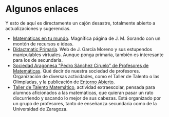 # Algunos enlaces

Y esto de aquí es directamente un cajón desastre, totalmente abierto a actualizaciones y sugerencias.

* [Matemáticas en tu mundo](http://matematicasentumundo.es/). Magnífica página de J. M. Sorando con un montón de recursos e ideas. 
* [Didactmatic Primaria](http://www.didactmaticprimaria.com/). Web de J. García Moreno y sus estupendos manipulables virtuales. Aunque ponga primaria, también es interesante para los de secundaria.
* [Sociedad Aragonesa "Pedro Sánchez Ciruelo" de Profesores de Matemáticas](http://sapmatematicas.blogspot.com.es/). Qué decir de nuestra sociedad de profesores. Organización de diversas actividades, como el Taller de Talento o las Olimpíadas, y la publicación de [Entorno Abierto](http://www.sapm.es/EntornoAbierto/index.htm). 
* [Taller de Talento Matemático](http://www.unizar.es/ttm/), actividad extraescolar, pensada para alumnos aficionados a las matemáticas, que quieran pasar un rato discurriendo y sacando lo mejor de sus cabezas. Está organizado por un grupo de profesores, tanto de enseñanza secundaria como de la Universidad de Zaragoza.



